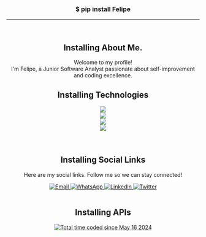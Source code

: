 <div align = "center">
<!--HEADER-->

### $ pip install Felipe
---
<br>

 <!-- Seções com animação sequencial -->
## Installing About Me.
<p>Welcome to my profile!<br>
I'm Felipe, a Junior Software Analyst passionate about self-improvement and coding excellence.
</p>

## Installing Technologies
<p align="center">
  <a href="https://skillicons.dev">
    <img src="https://skillicons.dev/icons?i=html,css,js,python,cs,markdown,java" /><br/>
    <img src="https://skillicons.dev/icons?i=git,bash,powershell,windows,linux,ubuntu,kali" /><br/>
    <img src="https://skillicons.dev/icons?i=postgres,mysql,grafana,elasticsearch,postman,aws,vscode" /><br/>
    <!--Redes Sociais // Redes profissionais -->
    <img src="https://skillicons.dev/icons?i=github,stackoverflow,instagram,twitter,linkedin" /><br/>
  </a><br><br>
</p>

## Installing Social Links
  <p>Here are my social links. Follow me so we can stay connected!</p>
    <a href="mailto:apolinario.f.p@gmail.com">
      <img alt="Email" src="https://img.shields.io/badge/Gmail-EA4335?style=flat&logo=gmail&logoColor=white"/>
    </a>  
    <a href="https://wa.link/3qrp50">
      <img alt="WhatsApp" src="https://img.shields.io/badge/WhatsApp-25D366?style=flat&logo=whatsapp&logoColor=white"/>
    </a>
    <a href="https://www.linkedin.com/in/felipeapolinario/">
      <img alt="LinkedIn" src="https://img.shields.io/badge/LinkedIn-0A66C2?style=flat&logo=linkedin&logoColor=white"/>
    </a>
    <a href="https://x.com/ImFelipeApolin/">
      <img alt="Twitter" src="https://img.shields.io/badge/Twitter-000000?style=flat&logo=x&logoColor=white"/>
    </a>
<!--
    <a href="https://instagram.com/ImFelipeApolin/">
      <img alt="Instagram" src="https://img.shields.io/badge/Instagram-E4405F?style=flat&logo=instagram&logoColor=white"/>
    </a>
-->
<br><br>

## Installing APIs 
<!-- WakaTime Stats -->
<a href="https://wakatime.com/@1cf36325-b8a2-4306-aa29-6db3ca86579e"><img src="https://wakatime.com/badge/user/1cf36325-b8a2-4306-aa29-6db3ca86579e.svg" alt="Total time coded since May 16 2024" /></a>
</div>
